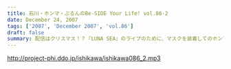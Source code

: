 ```yaml
---
title: 石川・ホンマ・ぶるんのBe-SIDE Your Life! vol.86-2
date: December 24, 2007
tags: ['2007', 'December 2007', 'vol.86']
draft: false
summary: 配信はクリスマス！？『LUNA SEA』のライブのために、マスクを装着してのホンマさん・・・なんでも徹底的な風邪予防のためなんだとか！！意外とこういう人に限って本番に発熱するもんです。さてさて・・・NAMAE
---
```


http://project-phi.ddo.jp/ishikawa/ishikawa086_2.mp3
